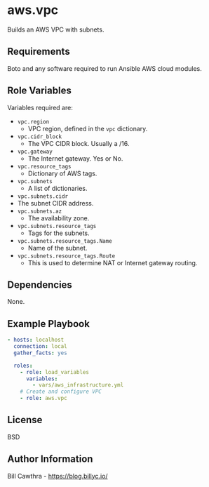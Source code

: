 aws.vpc
=========

Builds an AWS VPC with subnets.

Requirements
------------

Boto and any software required to run Ansible AWS cloud modules.

Role Variables
--------------

Variables required are:

- `vpc.region`
  - VPC region, defined in the `vpc` dictionary.
- `vpc.cidr_block`
  - The VPC CIDR block. Usually a /16.
- `vpc.gateway`
  - The Internet gateway.  Yes or No.
- `vpc.resource_tags`
  - Dictionary of AWS tags.
- `vpc.subnets`
  - A list of dictionaries.
- `vpc.subnets.cidr`
 - The subnet CIDR address.
- `vpc.subnets.az`
  - The availability zone.
- `vpc.subnets.resource_tags`
  - Tags for the subnets.
- `vpc.subnets.resource_tags.Name`
  - Name of the subnet.
- `vpc.subnets.resource_tags.Route`
  - This is used to determine NAT or Internet gateway routing.

Dependencies
------------

None.

Example Playbook
----------------

```yaml
- hosts: localhost
  connection: local
  gather_facts: yes

  roles:
    - role: load_variables
      variables:
        - vars/aws_infrastructure.yml
    # Create and configure VPC
    - role: aws.vpc
```
License
-------

BSD

Author Information
------------------

Bill Cawthra - https://blog.billyc.io/
